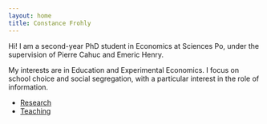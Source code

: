 ```yaml
---
layout: home
title: Constance Frohly
---
```


Hi! I am a second-year PhD student in Economics at Sciences Po, under the supervision of Pierre Cahuc and Emeric Henry. 

My interests are in Education and Experimental Economics. I focus on school choice and social segregation, with a particular interest in the role of information. 

- [Research](Research.md)
- [Teaching](Teaching.md)
